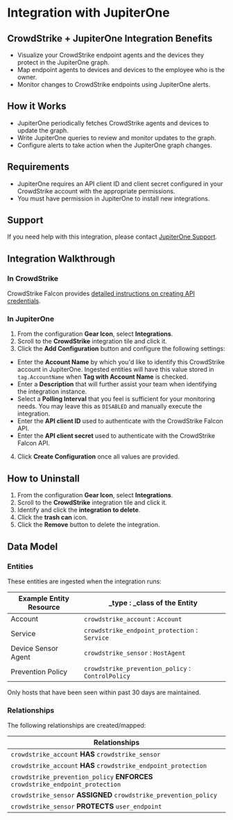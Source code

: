 # Integration with JupiterOne

## CrowdStrike + JupiterOne Integration Benefits

- Visualize your CrowdStrike endpoint agents and the devices they protect in the
  JupiterOne graph.
- Map endpoint agents to devices and devices to the employee who is the owner.  
- Monitor changes to CrowdStrike endpoints using JupiterOne alerts.

## How it Works

- JupiterOne periodically fetches CrowdStrike agents and devices to update the graph.
- Write JupiterOne queries to review and monitor updates to the graph.
- Configure alerts to take action when the JupiterOne graph changes.

## Requirements

- JupiterOne requires an API client ID and client secret configured in your 
CrowdStrike account with the appropriate permissions. 
- You must have permission in JupiterOne to install new integrations.

## Support

If you need help with this integration, please contact
[JupiterOne Support](https://support.jupiterone.io).

## Integration Walkthrough

### In CrowdStrike

CrowdStrike Falcon provides [detailed instructions on creating API
credentials][1].

### In JupiterOne

1. From the configuration **Gear Icon**, select **Integrations**.
2. Scroll to the **CrowdStrike** integration tile and click it.
3. Click the **Add Configuration** button and configure the following settings:
- Enter the **Account Name** by which you'd like to identify this CrowdStrike
   account in JupiterOne. Ingested entities will have this value stored in
   `tag.AccountName` when **Tag with Account Name** is checked.
- Enter a **Description** that will further assist your team when identifying
   the integration instance.
- Select a **Polling Interval** that you feel is sufficient for your monitoring
   needs. You may leave this as `DISABLED` and manually execute the integration.
- Enter the **API client ID** used to authenticate with the CrowdStrike Falcon
API.
- Enter the **API client secret** used to authenticate with the CrowdStrike 
Falcon API.
4. Click **Create Configuration** once all values are provided.

## How to Uninstall

1. From the configuration **Gear Icon**, select **Integrations**.
2. Scroll to the **CrowdStrike** integration tile and click it.
3. Identify and click the **integration to delete**.
4. Click the **trash can** icon.
5. Click the **Remove** button to delete the integration.

## Data Model

### Entities

These entities are ingested when the integration runs:

| Example Entity Resource | \_type : \_class of the Entity                    |
| ----------------------- | ------------------------------------------------- |
| Account                 | `crowdstrike_account` : `Account`                 |
| Service                 | `crowdstrike_endpoint_protection` : `Service`     |
| Device Sensor Agent     | `crowdstrike_sensor` : `HostAgent`                |
| Prevention Policy       | `crowdstrike_prevention_policy` : `ControlPolicy` |

Only hosts that have been seen within past 30 days are maintained.

### Relationships

The following relationships are created/mapped:

| Relationships                                                                  |
| ------------------------------------------------------------------------------ |
| `crowdstrike_account` **HAS** `crowdstrike_sensor`                             |
| `crowdstrike_account` **HAS** `crowdstrike_endpoint_protection`                |
| `crowdstrike_prevention_policy` **ENFORCES** `crowdstrike_endpoint_protection` |
| `crowdstrike_sensor` **ASSIGNED** `crowdstrike_prevention_policy`              |
| `crowdstrike_sensor` **PROTECTS** `user_endpoint`                              |

[1]: https://www.crowdstrike.com/blog/tech-center/get-access-falcon-apis/
